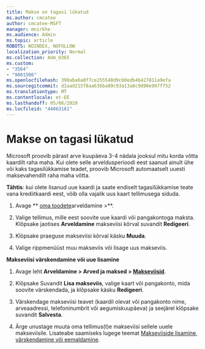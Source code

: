 ```yaml
---
title: Makse on tagasi lükatud
ms.author: cmcatee
author: cmcatee-MSFT
manager: mnirkhe
ms.audience: Admin
ms.topic: article
ROBOTS: NOINDEX, NOFOLLOW
localization_priority: Normal
ms.collection: Adm_O365
ms.custom:
- "3564"
- "9001506"
ms.openlocfilehash: 390aba6a8f7ce255548d9cb0edb4b427811a9efa
ms.sourcegitcommit: d1aad215f8aa636ba89c93a13a0c9d90e997f752
ms.translationtype: MT
ms.contentlocale: et-EE
ms.lasthandoff: 05/06/2020
ms.locfileid: "44063181"
---
```

# <a name="payment-declined"></a>Makse on tagasi lükatud

Microsoft proovib pärast arve kuupäeva 3-4 nädala jooksul mitu korda võtta kaardilt raha maha.  Kui olete selle arveldusperioodi eest saanud ainult ühe või kaks tagasilükkamise teadet, proovib Microsoft automaatselt uuesti maksevahendilt raha maha võtta.  

**Tähtis**: kui olete lisanud uue kaardi ja saate endiselt tagasilükkamise teate vana krediitkaardi eest, võib olla vajalik uus kaart tellimusega siduda.

1. Avage ** [oma toodete](https://go.microsoft.com/fwlink/p/?linkid=842054)arveldamine >**.

2. Valige tellimus, mille eest soovite uue kaardi või pangakontoga maksta. Klõpsake jaotises **Arveldamine** makseviisi kõrval suvandit **Redigeeri**.

3. Klõpsake praeguse makseviisi kõrval käsku **Muuda**.

4. Valige rippmenüüst muu makseviis või lisage uus makseviis.

**Makseviisi värskendamine või uue lisamine**

1. Avage leht **Arveldamine > Arved ja maksed > [Makseviisid](https://go.microsoft.com/fwlink/p/?linkid=2018806)**.

2. Klõpsake Suvandit **Lisa makseviis**, valige kaart või pangakonto, mida soovite värskendada, ja klõpsake käsku **Redigeeri**.

3. Värskendage makseviisi teavet (kaardil olevat või pangakonto nime, arveaadressi, telefoninumbrit või aegumiskuupäeva) ja seejärel klõpsake suvandit **Salvesta**.

4. Ärge unustage muuta oma tellimus(t)e makseviisi sellele uuele makseviisile. Lisateabe saamiseks lugege teemat [ Makseviiside lisamine, värskendamine või eemaldamine](https://go.microsoft.com/fwlink/?linkid=2118133).
